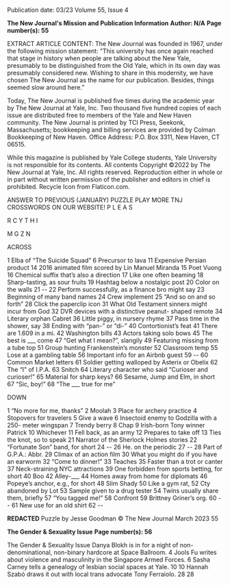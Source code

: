 Publication date: 03/23
Volume 55, Issue 4

**The New Journal's Mission and Publication Information**
**Author: N/A**
**Page number(s): 55**

EXTRACT ARTICLE CONTENT:
The New Journal was founded in 1967, under the following mission statement: “This university has once again reached that stage in history when people 
are talking about the New Yale, presumably to be distinguished from the Old Yale, which in its own day was presumably considered new. Wishing to 
share in this modernity, we have chosen The New Journal as the name for our publication. Besides, things seemed slow around here.”

Today, The New Journal is published five times during the academic year by The New Journal at Yale, Inc. Two thousand five hundred 
copies of each issue are distributed free to members of the Yale and New Haven community. The New Journal is printed by TCI Press, 
Seekonk, Massachusetts; bookkeeping and billing services are provided by Colman Bookkeeping of New Haven. Office Address: 
P.O. Box 3311, New Haven, CT 06515.

While this magazine is published by Yale College students, Yale University is not responsible for its contents. All contents 
Copyright ©2022 by The New Journal at Yale, Inc. All rights reserved. Reproduction either in whole or in part without written 
permission of the publisher and editors in chief is prohibited. Recycle Icon from Flaticon.com.



ANSWER TO PREVIOUS (JANUARY) PUZZLE
PLAY MORE TNJ 
CROSSWORDS ON 
OUR WEBSITE!
P
L
E
A
S
 
R
C
Y
T
H
I
 
M
G
Z
N


ACROSS

1	 Elba of “The Suicide 
Squad”
6	 Precursor to lava
11	 Expensive Persian 
product
14	 2016 animated film 
scored by Lin Manuel 
Miranda
15	 Poet Vuong
16	 Chemical suffix that’s 
also a direction
17	 Like one often 
beaming
18	 Sharp-tasting, as 
sour fruits
19	 Hashtag below a 
nostalgic post
20	 Color on the walls
21	 --
22	 Perform successfully, 
as a finance bro 
might say
23	 Beginning of many 
band names
24	 Crew implement
25	 “And so on and so 
forth”
28	 Click the paperclip 
icon
31	 What Old Testament 
sinners might incur 
from God
32	 DVR devices with a 
distinctive peanut-
shaped remote
34	 Literary orphan 
Cabret
36	 Little piggy, in nursery 
rhyme
37	 Pass time in the 
shower, say
38	 Ending with “pan-” or 
“di-”
40	 Contortionist’s feat
41	 There are 1.609 in a 
mi.
42	 Washington bills
43	 Actors taking solo 
bows
45	 The best is ___ come
47	 “Get what I mean?”, 
slangily
49	 Featuring missing 
from a tube top
51	 Group hunting 
Frankenstein’s 
monster
52	 Classroom temp
55	 Lose at a gambling 
table
56	 Important info for an 
Airbnb guest
59	 --
60	 Common Market 
letters
61	 Soldier getting 
walloped by Asterix 
or Obelix
62	 The “I” of I.P.A.
63	 Snitch
64	 Literary character 
who said “Curioser 
and curioser!”
65	 Material for sharp 
keys?
66	 Sesame, Jump 
and Elm, in short
67	 “Sic, boy!”
68	 “The ___ true for me”


DOWN

1	 “No more for me, 
thanks”
2	 Moolah
3	 Place for archery 
practice
4	 Stopovers for 
travelers
5	 Give a wave
6	 Insectoid enemy to 
Godzilla with a 250-
meter wingspan
7	 Trendy berry
8	 Chap
9	 Irish-born Tony 
winner Patrick
10	 Whichever
11	 Fell back, as an army
12	 Prepares to take off
13	 Ties the knot, so to 
speak
21	 Narrator of the 
Sherlock Holmes 
stories
22	 “Fortunate Son” 
band, for short
24	 --
26	 He. on the periodic 
27	 --
28	 Part of G.P.A.: Abbr.
29	 Climax of an action 
film
30	 What you might do if 
you have an earworm
32	 “Come to dinner!”
33	 Teaches
35	 Faster than a trot 
or canter
37	 Neck-straining NYC 
attractions
39	 One forbidden from 
sports betting, for 
short
40	 Boo
42	 Alley-___
44	 Homes away from 
home for diplomats
46	 Popeye’s anchor, e.g., 
for short
48	 Slim Shady
50	 Like a gym rat, 
52	 Cty abandoned by 
Lot
53	 Sample given to a 
drug tester
54	 Twins usually share 
them, briefly
57	 “You tagged me!”
58	 Confront
59	 Brittney Griner’s org.
60	 --
61	 New use for an old 
shirt
62	 --

**REDACTED**
Puzzle by Jesse Goodman
© The New Journal
March 2023
55


**The Gender & Sexuality Issue**
**Page number(s): 56**

The Gender & 
Sexuality Issue
Danya Blokh is in for a night of 
non-denominational, non-binary hardcore 
at Space Ballroom.  4
Jools Fu writes about violence and masculinity 
in the Singapore Armed Forces.  6
Sasha Carney tells a genealogy of lesbian 
social spaces at Yale.  10
10
Hannah Szabó draws it out with local trans 
advocate Tony Ferraiolo.  28
28